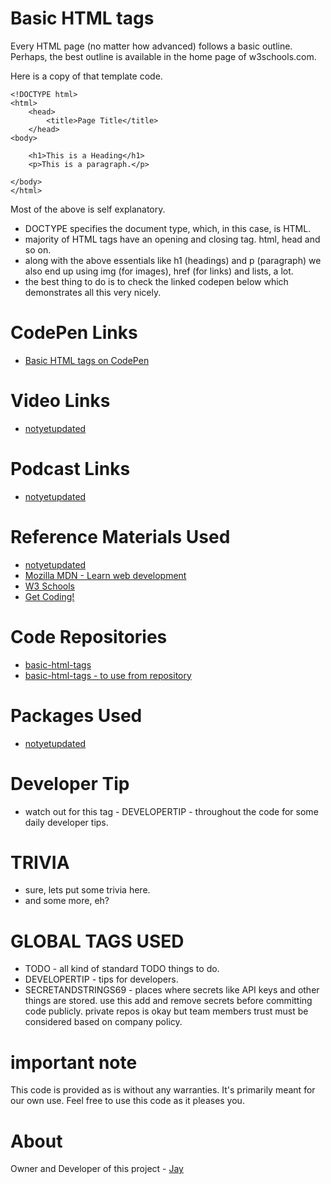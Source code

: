 # Basic HTML tags

Every HTML page (no matter how advanced) follows a basic outline. Perhaps, the best outline is available in the home page of w3schools.com. 

Here is a copy of that template code. 

    <!DOCTYPE html>
    <html>
        <head>
            <title>Page Title</title>
        </head>
    <body>

        <h1>This is a Heading</h1>
        <p>This is a paragraph.</p>

    </body>
    </html>

Most of the above is self explanatory. 

* DOCTYPE specifies the document type, which, in this case, is HTML.
* majority of HTML tags have an opening and closing tag. html, head and so on.
* along with the above essentials like h1 (headings) and p (paragraph) we also end up using img (for images), href (for links) and lists, a lot. 
* the best thing to do is to check the linked codepen below which demonstrates all this very nicely.

# CodePen Links

* [Basic HTML tags on CodePen](https://codepen.io/jay-pancodu/pen/PoZwgpZ)

# Video Links

* [notyetupdated](Link)

# Podcast Links

* [notyetupdated](Link)

# Reference Materials Used 

* [notyetupdated](Link)
* [Mozilla MDN - Learn web development](https://developer.mozilla.org/en-US/docs/Learn)
* [W3 Schools](https://www.w3schools.com)
* [Get Coding!](https://getcodingkids.com/missions/)

# Code Repositories

* [basic-html-tags](https://github.com/Jay-study-nildana/Tutorials/tree/master/WebCode/basic-html-tags/basic-html-tags) 
* [basic-html-tags - to use from repository](../WebCode/basic-html-tags/) 

# Packages Used 

* [notyetupdated](Link)

# Developer Tip 

* watch out for this tag - DEVELOPERTIP - throughout the code for some daily developer tips.

# TRIVIA 

* sure, lets put some trivia here.
* and some more, eh?

# GLOBAL TAGS USED

* TODO - all kind of standard TODO things to do. 
* DEVELOPERTIP - tips for developers.
* SECRETANDSTRINGS69 - places where secrets like API keys and other things are stored. use this add and remove secrets before committing code publicly. private repos is okay but team members trust must be considered based on company policy. 

# important note 

This code is provided as is without any warranties. It's primarily meant for our own use. Feel free to use this code as it pleases you.

# About

Owner and Developer of this project - [Jay](http://thechalakas.com)
